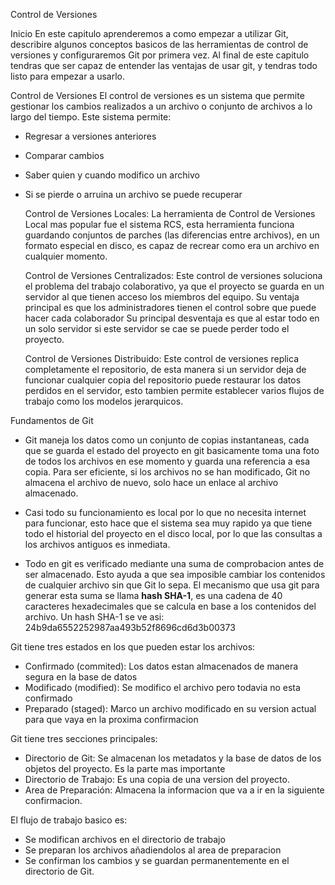 Control de Versiones

Inicio
En este capitulo aprenderemos a como empezar a utilizar Git, describire algunos conceptos basicos de las herramientas de control de versiones y configuraremos Git por primera vez.
Al final de este capitulo tendras que ser capaz de entender las ventajas de usar git, y tendras todo listo para empezar a usarlo.

Control de Versiones
El control de versiones es un sistema que permite gestionar los cambios realizados a un archivo o conjunto de archivos a lo largo del tiempo.
Este sistema permite:
- Regresar a versiones anteriores 
- Comparar cambios
- Saber quien y cuando modifico un archivo
- Si se pierde o arruina un archivo se puede recuperar

    Control de Versiones Locales:
    La herramienta de Control de Versiones Local mas popular fue el sistema RCS, esta herramienta funciona guardando conjuntos de parches (las diferencias entre archivos), en un formato especial en disco, es capaz de recrear como era un archivo en cualquier momento.

    Control de Versiones Centralizados:
    Este control de versiones soluciona el problema del trabajo colaborativo, ya que el proyecto se guarda en un servidor al que tienen acceso los miembros del equipo.
    Su ventaja principal es que los administradores tienen el control sobre que puede hacer cada colaborador
    Su principal desventaja es que al estar todo en un solo servidor si este servidor se cae se puede perder todo el proyecto.

    Control de Versiones Distribuido:
    Este control de versiones replica completamente el repositorio, de esta manera si un servidor deja de funcionar cualquier copia del repositorio puede restaurar los datos perdidos en el servidor, esto tambien permite establecer varios flujos de trabajo como los modelos jerarquicos.

Fundamentos de Git
- Git maneja los datos como un conjunto de copias instantaneas, cada que se guarda el estado del proyecto en git basicamente toma una foto de todos los archivos en ese momento y guarda una referencia a esa copia.
Para ser eficiente, si los archivos no se han modificado, Git no almacena el archivo de nuevo, solo hace un enlace al archivo almacenado.

- Casi todo su funcionamiento es local por lo que no necesita internet para funcionar, esto hace que el sistema sea muy rapido ya que tiene todo el historial del proyecto en el disco local, por lo que las consultas a los archivos antiguos es inmediata.

- Todo en git es verificado mediante una suma de comprobacion antes de ser almacenado. Esto ayuda a que sea imposible cambiar los contenidos de cualquier archivo sin que Git lo sepa.
El mecanismo que usa git para generar esta suma se llama **hash SHA-1**, es una cadena de 40 caracteres hexadecimales que se calcula en base a los contenidos del archivo. Un hash SHA-1 se ve asi:
    24b9da6552252987aa493b52f8696cd6d3b00373

Git tiene tres estados en los que pueden estar los archivos:
- Confirmado (commited): Los datos estan almacenados de manera segura en la base de datos
- Modificado (modified): Se modifico el archivo pero todavia no esta confirmado
- Preparado (staged): Marco un archivo modificado en su version actual para que vaya en la proxima confirmacion

Git tiene tres secciones principales:
- Directorio de Git: Se almacenan los metadatos y la base de datos de los objetos del proyecto. Es la parte mas importante
- Directorio de Trabajo: Es una copia de una version del proyecto.
- Area de Preparación: Almacena la informacion que va a ir en la siguiente confirmacion.

El flujo de trabajo basico es:
- Se modifican archivos en el directorio de trabajo
- Se preparan los archivos añadiendolos al area de preparacion
- Se confirman los cambios y se guardan permanentemente en el directorio de Git.